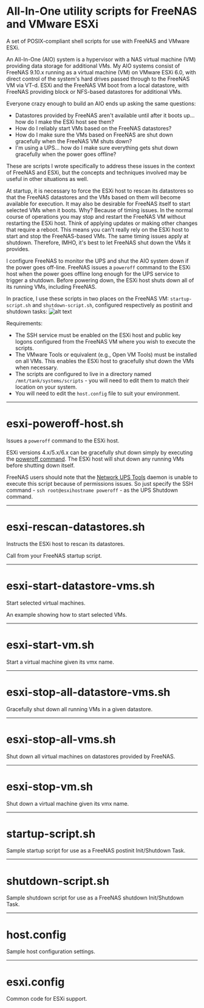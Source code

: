 # All-In-One utility scripts for FreeNAS and VMware ESXi 
A set of POSIX-compliant shell scripts for use with FreeNAS and VMware ESXi.

An All-In-One (AIO) system is a hypervisor with a NAS virtual machine (VM) providing data storage for additional VMs. My AIO systems consist of FreeNAS 9.10.x running as a virtual machine (VM) on VMware ESXi 6.0, with direct control of the system's hard drives passed through to the FreeNAS VM via VT-d. ESXi and the FreeNAS VM boot from a local datastore, with FreeNAS providing block or NFS-based datastores for additional VMs. 

Everyone crazy enough to build an AIO ends up asking the same questions: 

* Datastores provided by FreeNAS aren't available until after it boots up... how do I make the ESXi host see them?
* How do I reliably start VMs based on the FreeNAS datastores?
* How do I make sure the VMs based on FreeNAS are shut down gracefully when the FreeNAS VM shuts down?
* I'm using a UPS... how do I make sure everything gets shut down gracefully when the power goes offline?

These are scripts I wrote specifically to address these issues in the context of FreeNAS and ESXi, but the concepts and techniques involved may be useful in other situations as well.

At startup, it is necessary to force the ESXi host to rescan its datastores so that the FreeNAS datastores and the VMs based on them will become available for execution. It may also be desirable for FreeNAS itself to start selected VMs when it boots. Why? Because of timing issues. In the normal course of operations you may stop and restart the FreeNAS VM without restarting the ESXi host. Think of applying updates or making other changes that require a reboot. This means you can't really rely on the ESXi host to start and stop the FreeNAS-based VMs. The same timing issues apply at shutdown. Therefore, IMHO, it's best to let FreeNAS shut down the VMs it provides.

I configure FreeNAS to monitor the UPS and shut the AIO system down if the power goes off-line. FreeNAS issues a `poweroff` command to the ESXi host when the power goes offline long enough for the UPS service to trigger a shutdown. Before powering down, the ESXi host shuts down all of its running VMs, including FreeNAS. 

In practice, I use these scripts in two places on the FreeNAS VM: `startup-script.sh` and `shutdown-script.sh`, configured respectively as postinit and shutdown tasks:
![alt text](https://github.com/Spearfoot/utility-scripts-for-freenas-and-vmware-esxi/blob/master/freenas-task-setup.jpg)

Requirements:
* The SSH service must be enabled on the ESXi host and public key logons configured from the FreeNAS VM where you wish to execute the scripts.
* The VMware Tools or equivalent (e.g., Open VM Tools) must be installed on all VMs. This enables the ESXi host to gracefully shut down the VMs when necessary.
* The scripts are configured to live in a directory named `/mnt/tank/systems/scripts` - you will need to edit them to match their location on your system.
* You will need to edit the `host.config` file to suit your environment.

***
# esxi-poweroff-host.sh
Issues a `poweroff` command to the ESXi host.

ESXi versions 4.x/5.x/6.x can be gracefully shut down simply by executing the [poweroff command](https://kb.vmware.com/selfservice/microsites/search.do?language=en_US&cmd=displayKC&externalId=1013193). The ESXi host will shut down any running VMs before shutting down itself.

FreeNAS users should note that the [Network UPS Tools](http://networkupstools.org/) daemon is unable to execute this script because of permissions issues. So just specify the SSH command - `ssh root@esxihostname poweroff` - as the UPS Shutdown command.
***
# esxi-rescan-datastores.sh
Instructs the ESXi host to rescan its datastores.

Call from your FreeNAS startup script.
***
# esxi-start-datastore-vms.sh
Start selected virtual machines.

An example showing how to start selected VMs.
***
# esxi-start-vm.sh
Start a virtual machine given its vmx name.
***
# esxi-stop-all-datastore-vms.sh
Gracefully shut down all running VMs in a given datastore.
***
# esxi-stop-all-vms.sh
Shut down all virtual machines on datastores provided by FreeNAS.
***
# esxi-stop-vm.sh
Shut down a virtual machine given its vmx name.
***
# startup-script.sh
Sample startup script for use as a FreeNAS postinit Init/Shutdown Task.
***
# shutdown-script.sh
Sample shutdown script for use as a FreeNAS shutdown Init/Shutdown Task.
***
# host.config
Sample host configuration settings.
***
# esxi.config
Common code for ESXi support.
